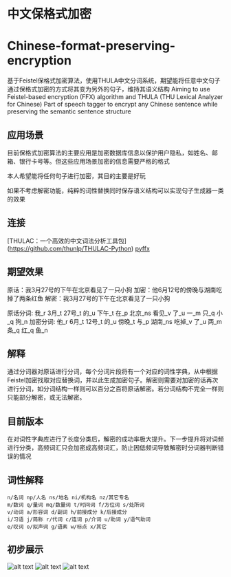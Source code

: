 # 中文保格式加密
# Chinese-format-preserving-encryption

基于Feistel保格式加密算法，使用THULA中文分词系统，期望能将任意中文句子通过保格式加密的方式将其变为另外的句子，维持其语义结构
Aiming to use Feistel-based encryption (FFX) algorithm and THULA (THU Lexical Analyzer for Chinese) Part of speech tagger to encrypt any Chinese sentence while preserving the semantic sentence structure

## 应用场景
目前保格式加密算法的主要应用是加密数据库信息以保护用户隐私，如姓名、邮箱、银行卡号等。但这些应用场景加密的信息需要严格的格式

本人希望能将任何句子进行加密，其目的主要是好玩

如果不考虑解密功能，纯粹的词性替换同时保存语义结构可以实现句子生成器一类的效果

## 连接

[THULAC：一个高效的中文词法分析工具包] (https://github.com/thunlp/THULAC-Python)
[pyffx](https://github.com/emulbreh/pyffx/)

## 期望效果

原话：我3月27号的下午在北京看见了一只小狗
加密：他6月12号的傍晚与湖南吃掉了两条红鱼
解密：我3月27号的下午在北京看见了一只小狗

原话分词: 我_r 3月_t 27号_t 的_u 下午_t 在_p 北京_ns 看见_v 了_u 一_m 只_q 小_q 狗_n
加密分词: 他_r 6月_t 12号_t 的_u 傍晚_t 与_p 湖南_ns 吃掉_v 了_u 两_m 条_q 红_q 鱼_n

## 解释 
通过分词器对原话进行分词，每个分词片段将有一个对应的词性字典，从中根据Feistel加密找取对应替换词，并以此生成加密句子。解密则需要对加密的话再次进行分词，如分词结构一样则可以百分之百将原话解密。若分词结构不完全一样则只能部分解密，或无法解密。

## 目前版本
在对词性字典库进行了长度分类后，解密的成功率极大提升。下一步提升将对词频进行分类，高频词汇只会加密成高频词汇，防止因低频词导致解密时分词器判断错误的情况


## 词性解释

```
n/名词 np/人名 ns/地名 ni/机构名 nz/其它专名
m/数词 q/量词 mq/数量词 t/时间词 f/方位词 s/处所词
v/动词 a/形容词 d/副词 h/前接成分 k/后接成分 
i/习语 j/简称 r/代词 c/连词 p/介词 u/助词 y/语气助词
e/叹词 o/拟声词 g/语素 w/标点 x/其它 
```

## 初步展示

![alt text](https://github.com/wangyz1999/Chinese-format-preserving-encryption/blob/master/demo/1.PNG)
![alt text](https://github.com/wangyz1999/Chinese-format-preserving-encryption/blob/master/demo/2.PNG)
![alt text](https://github.com/wangyz1999/Chinese-format-preserving-encryption/blob/master/demo/3.PNG)
